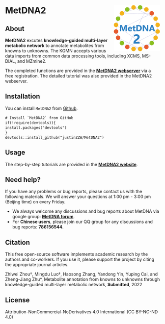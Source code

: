 # MetDNA2 <img src="man/figures/logo.png" align="right" alt="" width="150"/>

## About
**MetDNA2** excutes **knowledge-guided multi-layer metabolic network** to annotate metabolites from knowns to unknowns. The KGMN accepts various data imports from common data processing tools, including XCMS, MS-DIAL, and MZmine2.

The completed functions are provided in the [**MetDNA2 webserver**](http://metdna.zhulab.cn/) via a free registration. The detailed tutorial was also provided in the MetDNA2 webserver.

## Installation
You can install `MetDNA2` from [Github](https://github.com/JustinZZW/MetDNA2).

```
# Install `MetDNA2` from GitHub
if(!require(devtools)){
install.packages("devtools")
}
devtools::install_github("justinZZW/MetDNA2")
```
## Usage
The step-by-step tutorials are provided in the [**MetDNA2 website**](http://metdna.zhulab.cn/metdna/help).

## Need help?
If you have any problems or bug reports, please contact us with the following materials. We will answer your questions at 1:00 pm - 3:00 pm (Beijing time) on every Friday.
- We always welcome any discussions and bug reports about MetDNA via google group: [**MetDNA forum**](https://groups.google.com/g/metdna).
- For **Chinese users**, please join our QQ group for any discussions and bug reports: **786156544**.

## Citation
This free open-source software implements academic research by the authors and co-workers. If you use it, please support the project by citing the appropriate journal articles.

Zhiwei Zhou†, Mingdu Luo†, Haosong Zhang, Yandong Yin, Yuping Cai, and Zheng-Jiang Zhu*, Metabolite annotation from knowns to unknowns through knowledge-guided multi-layer metabolic network, **Submitted**, 2022

## License
Attribution-NonCommercial-NoDerivatives 4.0 International (CC BY-NC-ND 4.0)

